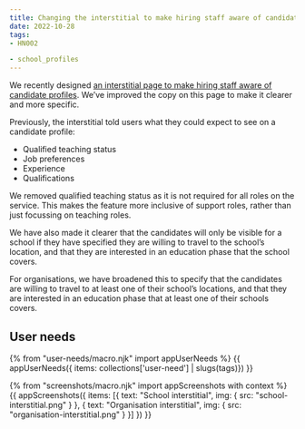```yaml
---
title: Changing the interstitial to make hiring staff aware of candidate profiles
date: 2022-10-28
tags:
- HN002

- school_profiles
---
```


We recently designed [an interstitial page to make hiring staff aware of candidate profiles](/making-hiring-staff-aware-of-jobseeker-profiles/). We’ve improved the copy on this page to make it clearer and more specific.

Previously, the interstitial told users what they could expect to see on a candidate profile:

- Qualified teaching status
- Job preferences
- Experience
- Qualifications

We removed qualified teaching status as it is not required for all roles on the service. This makes the feature more inclusive of support roles, rather than just focussing on teaching roles.

We have also made it clearer that the candidates will only be visible for a school if they have specified they are willing to travel to the school’s location, and that they are interested in an education phase that the school covers.

For organisations, we have broadened this to specify that the candidates are willing to travel to at least one of their school’s locations, and that they are interested in an education phase that at least one of their schools covers.


## User needs

{% from "user-needs/macro.njk" import appUserNeeds %}
{{ appUserNeeds({ items: collections['user-need'] | slugs(tags)}) }}


{% from "screenshots/macro.njk" import appScreenshots with context %}
{{ appScreenshots({
  items: [{
    text: "School interstitial",
    img: { src: "school-interstitial.png" }
  }, {
    text: "Organisation interstitial",
    img: { src: "organisation-interstitial.png" }
  }]
}) }}
